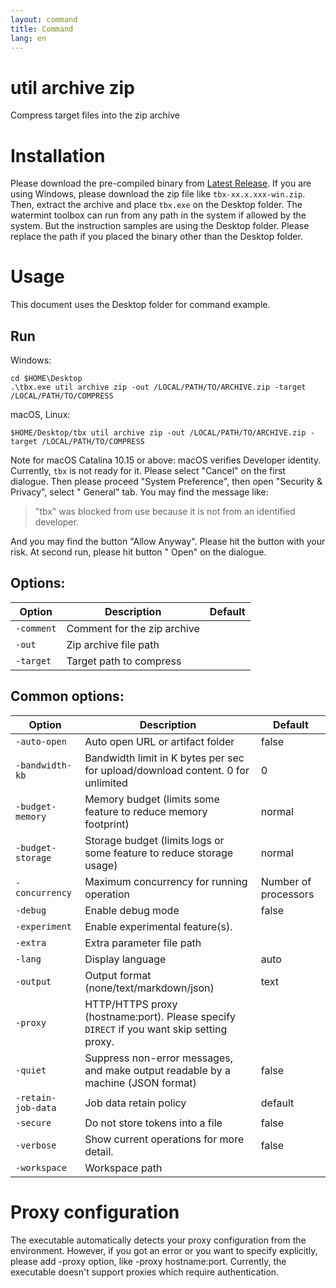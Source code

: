 ```yaml
---
layout: command
title: Command
lang: en
---
```


# util archive zip

Compress target files into the zip archive

# Installation

Please download the pre-compiled binary from [Latest Release](https://github.com/watermint/toolbox/releases/latest). If
you are using Windows, please download the zip file like `tbx-xx.x.xxx-win.zip`. Then, extract the archive and
place `tbx.exe` on the Desktop folder.
The watermint toolbox can run from any path in the system if allowed by the system. But the instruction samples are
using the Desktop folder. Please replace the path if you placed the binary other than the Desktop folder.

# Usage

This document uses the Desktop folder for command example.

## Run

Windows:
```
cd $HOME\Desktop
.\tbx.exe util archive zip -out /LOCAL/PATH/TO/ARCHIVE.zip -target /LOCAL/PATH/TO/COMPRESS
```

macOS, Linux:
```
$HOME/Desktop/tbx util archive zip -out /LOCAL/PATH/TO/ARCHIVE.zip -target /LOCAL/PATH/TO/COMPRESS
```

Note for macOS Catalina 10.15 or above: macOS verifies Developer identity. Currently, `tbx` is not ready for it. Please
select "Cancel" on the first dialogue. Then please proceed "System Preference", then open "Security & Privacy", select "
General" tab.
You may find the message like:
> "tbx" was blocked from use because it is not from an identified developer.

And you may find the button "Allow Anyway". Please hit the button with your risk. At second run, please hit button "
Open" on the dialogue.

## Options:

| Option     | Description                 | Default |
|------------|-----------------------------|---------|
| `-comment` | Comment for the zip archive |         |
| `-out`     | Zip archive file path       |         |
| `-target`  | Target path to compress     |         |

## Common options:

| Option             | Description                                                                               | Default              |
|--------------------|-------------------------------------------------------------------------------------------|----------------------|
| `-auto-open`       | Auto open URL or artifact folder                                                          | false                |
| `-bandwidth-kb`    | Bandwidth limit in K bytes per sec for upload/download content. 0 for unlimited           | 0                    |
| `-budget-memory`   | Memory budget (limits some feature to reduce memory footprint)                            | normal               |
| `-budget-storage`  | Storage budget (limits logs or some feature to reduce storage usage)                      | normal               |
| `-concurrency`     | Maximum concurrency for running operation                                                 | Number of processors |
| `-debug`           | Enable debug mode                                                                         | false                |
| `-experiment`      | Enable experimental feature(s).                                                           |                      |
| `-extra`           | Extra parameter file path                                                                 |                      |
| `-lang`            | Display language                                                                          | auto                 |
| `-output`          | Output format (none/text/markdown/json)                                                   | text                 |
| `-proxy`           | HTTP/HTTPS proxy (hostname:port). Please specify `DIRECT` if you want skip setting proxy. |                      |
| `-quiet`           | Suppress non-error messages, and make output readable by a machine (JSON format)          | false                |
| `-retain-job-data` | Job data retain policy                                                                    | default              |
| `-secure`          | Do not store tokens into a file                                                           | false                |
| `-verbose`         | Show current operations for more detail.                                                  | false                |
| `-workspace`       | Workspace path                                                                            |                      |

# Proxy configuration

The executable automatically detects your proxy configuration from the environment. However, if you got an error or you
want to specify explicitly, please add -proxy option, like -proxy hostname:port. Currently, the executable doesn't
support proxies which require authentication.


